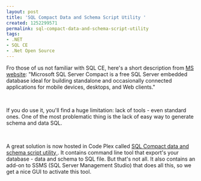 ```yaml
---
layout: post
title: 'SQL Compact Data and Schema Script Utility '
created: 1252299571
permalink: sql-compact-data-and-schema-script-utility
tags:
- .NET
- SQL CE
- .Net Open Source
---
```

<p>Fro those of us not familiar with SQL CE, here's a short description from <a href="http://www.microsoft.com/Sqlserver/2008/en/us/compact.aspx">MS website</a>: &quot;Microsoft SQL Server Compact is a free SQL Server embedded database ideal for building standalone and occasionally connected applications for mobile devices, desktops, and Web clients.&quot;</p>
<p>&nbsp;</p>
<p>If you do use it, you'll find a huge limitation: lack of tools - even standard ones. One of the most problematic thing is the lack of easy way to generate schema and data SQL.</p>
<p>&nbsp;</p>
<p>A great solution is now hosted in Code Plex called <a href="http://www.microsoft.com/Sqlserver/2008/en/us/compact.aspx">SQL Compact data and schema script utility </a>. It contains command line tool that export's your database - data and schema to SQL file. But that's not all. It also contains an add-on to SSMS (SQL Server Management Studio) that does all this, so we get a nice GUI to activate this tool.</p>
